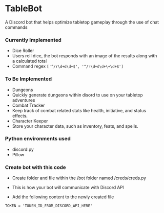 # TableBot
A Discord bot that helps optimize tabletop gameplay through the use of chat commands

### Currently Implemented
- Dice Roller
 - Users roll dice, the bot responds with an image of the results along with a calculated total
 - Command regex `['^/r\d+d\d+$', '^/r\d+d\d+\+\d+$']`

### To Be Implemented
- Dungeons
 - Quickly generate dungeons within disord to use on your tabletop adventures
- Combat Tracker
 - Keep track of combat related stats like health, initiative, and status effects.
- Character Keeper
 - Store your character data, such as inventory, feats, and spells.

### Python environments used
- discord.py
- Pillow

### Create bot with this code
- Create folder and file within the /bot folder named /creds/creds.py
 - This is how your bot will communicate with Discord API

- Add the following content to the newly created file
```
TOKEN = 'TOKEN_ID_FROM_DISCORD_API_HERE'
```
